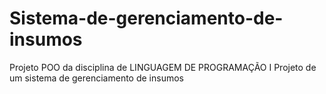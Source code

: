 # Sistema-de-gerenciamento-de-insumos
Projeto POO da disciplina de LINGUAGEM DE PROGRAMAÇÃO I
Projeto de um sistema de gerenciamento de insumos
